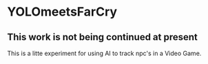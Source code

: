 # YOLOmeetsFarCry
## This work is not being continued at present
This is a litte experiment for using AI to track npc's in a Video Game.

